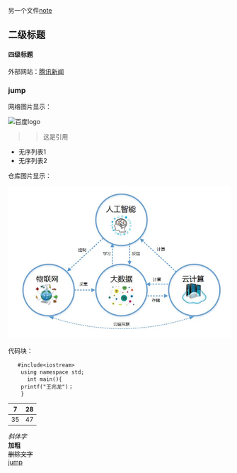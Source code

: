 
另一个文件[note](note.md)
## 二级标题
#### 四级标题
外部网站：[腾讯新闻](https://news.qq.com/)
### <span id="jump1">jump</span>
网络图片显示：<br/>

![百度logo](http://www.baidu.com/img/bdlogo.gif) 



>>这是引用

- 无序列表1
- 无序列表2

仓库图片显示：<br/>

![目录图片](https://github.com/masterbbshenme/wzlbbbb-/blob/main/mmp.jpg)


代码块：<br/>
``` 
   #include<iostream>
    using namespace std;
      int main(){	
	printf("王兆龙")；
	}
```

|7|28|
|----|-----|
|35 |47|

_斜体字_  <br/>
**加粗**<br/>
~~删除文字~~<br/>
[jump](#jump1)

